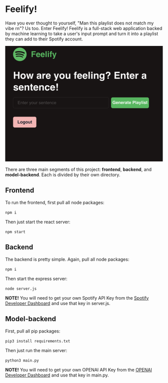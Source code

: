 # Feelify!
Have you ever thought to yourself, "Man this playlist does not match my vibe rn"? Us too. Enter Feelify! Feelify is a full-stack web application backed by machine learning to take a user's input prompt and turn it into a playlist they can add to their Spotify account.

![frontend](frontend.png)

There are three main segments of this project: **frontend**, **backend**, and **model-backend**. Each is divided by their own directory.

## Frontend
To run the frontend, first pull all node packages:

`npm i`

Then just start the react server:

`npm start`

## Backend
The backend is pretty simple. Again, pull all node packages:

`npm i`

Then start the express server:

`node server.js`

**NOTE!** You will need to get your own Spotify API Key from the [Spotify Developer Dashboard](https://developer.spotify.com/) and use that key in server.js.

## Model-backend
First, pull all pip packages:

`pip3 install requirements.txt`

Then just run the main server:

`python3 main.py`

**NOTE!** You will need to get your own OPENAI API Key from the [OPENAI Developer Dashboard](https://platform.openai.com/) and use that key in main.py.
